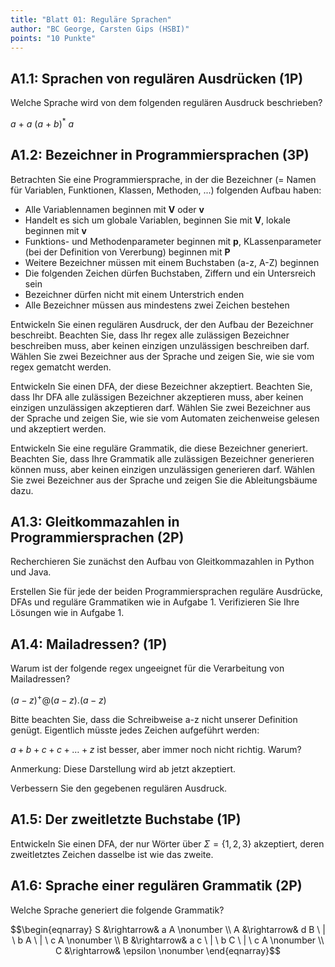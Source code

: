 ```yaml
---
title: "Blatt 01: Reguläre Sprachen"
author: "BC George, Carsten Gips (HSBI)"
points: "10 Punkte"
---
```


<!--  pandoc -s -f markdown -t markdown+smart-grid_tables-multiline_tables-simple_tables --columns=94 --reference-links=true  sheet01.md  -o xxx.md  -->

## A1.1: Sprachen von regulären Ausdrücken (1P)

Welche Sprache wird von dem folgenden regulären Ausdruck beschrieben?

$a\ +\ a\ (a\ +\ b)^*\ a$

## A1.2: Bezeichner in Programmiersprachen (3P)

Betrachten Sie eine Programmiersprache, in der die Bezeichner (= Namen für Variablen,
Funktionen, Klassen, Methoden, ...) folgenden Aufbau haben:

-   Alle Variablennamen beginnen mit **V** oder **v**
-   Handelt es sich um globale Variablen, beginnen Sie mit **V**, lokale beginnen mit **v**
-   Funktions- und Methodenparameter beginnen mit **p**, KLassenparameter (bei der Definition
    von Vererbung) beginnen mit **P**
-   Weitere Bezeichner müssen mit einem Buchstaben (a-z, A-Z) beginnen
-   Die folgenden Zeichen dürfen Buchstaben, Ziffern und ein Untersreich sein
-   Bezeichner dürfen nicht mit einem Unterstrich enden
-   Alle Bezeichner müssen aus mindestens zwei Zeichen bestehen

Entwickeln Sie einen regulären Ausdruck, der den Aufbau der Bezeichner beschreibt. Beachten
Sie, dass Ihr regex alle zulässigen Bezeichner beschreiben muss, aber keinen einzigen
unzulässigen beschreiben darf. Wählen Sie zwei Bezeichner aus der Sprache und zeigen Sie, wie
sie vom regex gematcht werden.

Entwickeln Sie einen DFA, der diese Bezeichner akzeptiert. Beachten Sie, dass Ihr DFA alle
zulässigen Bezeichner akzeptieren muss, aber keinen einzigen unzulässigen akzeptieren darf.
Wählen Sie zwei Bezeichner aus der Sprache und zeigen Sie, wie sie vom Automaten zeichenweise
gelesen und akzeptiert werden.

Entwickeln Sie eine reguläre Grammatik, die diese Bezeichner generiert. Beachten Sie, dass
Ihre Grammatik alle zulässigen Bezeichner generieren können muss, aber keinen einzigen
unzulässigen generieren darf. Wählen Sie zwei Bezeichner aus der Sprache und zeigen Sie die
Ableitungsbäume dazu.

## A1.3: Gleitkommazahlen in Programmiersprachen (2P)

Recherchieren Sie zunächst den Aufbau von Gleitkommazahlen in Python und Java.

Erstellen Sie für jede der beiden Programmiersprachen reguläre Ausdrücke, DFAs und reguläre
Grammatiken wie in Aufgabe 1. Verifizieren Sie Ihre Lösungen wie in Aufgabe 1.

## A1.4: Mailadressen? (1P)

Warum ist der folgende regex ungeeignet für die Verarbeitung von Mailadressen?

$(a-z)^+@(a-z).(a-z)$

Bitte beachten Sie, dass die Schreibweise a-z nicht unserer Definition genügt. Eigentlich
müsste jedes Zeichen aufgeführt werden:

$a + b + c + c + \ldots + z$ ist besser, aber immer noch nicht richtig. Warum?

Anmerkung: Diese Darstellung wird ab jetzt akzeptiert.

Verbessern Sie den gegebenen regulären Ausdruck.

## A1.5: Der zweitletzte Buchstabe (1P)

Entwickeln Sie einen DFA, der nur Wörter über $\Sigma = \lbrace 1,2,3 \rbrace$ akzeptiert,
deren zweitletztes Zeichen dasselbe ist wie das zweite.

## A1.6: Sprache einer regulären Grammatik (2P)

Welche Sprache generiert die folgende Grammatik?

$$\begin{eqnarray}
S &\rightarrow& a A                      \nonumber \\
A &\rightarrow& d B \ | \ b A \ | \ c A  \nonumber \\
B &\rightarrow& a c \ | \ b C \ | \ c A  \nonumber \\
C &\rightarrow& \epsilon                 \nonumber
\end{eqnarray}$$
